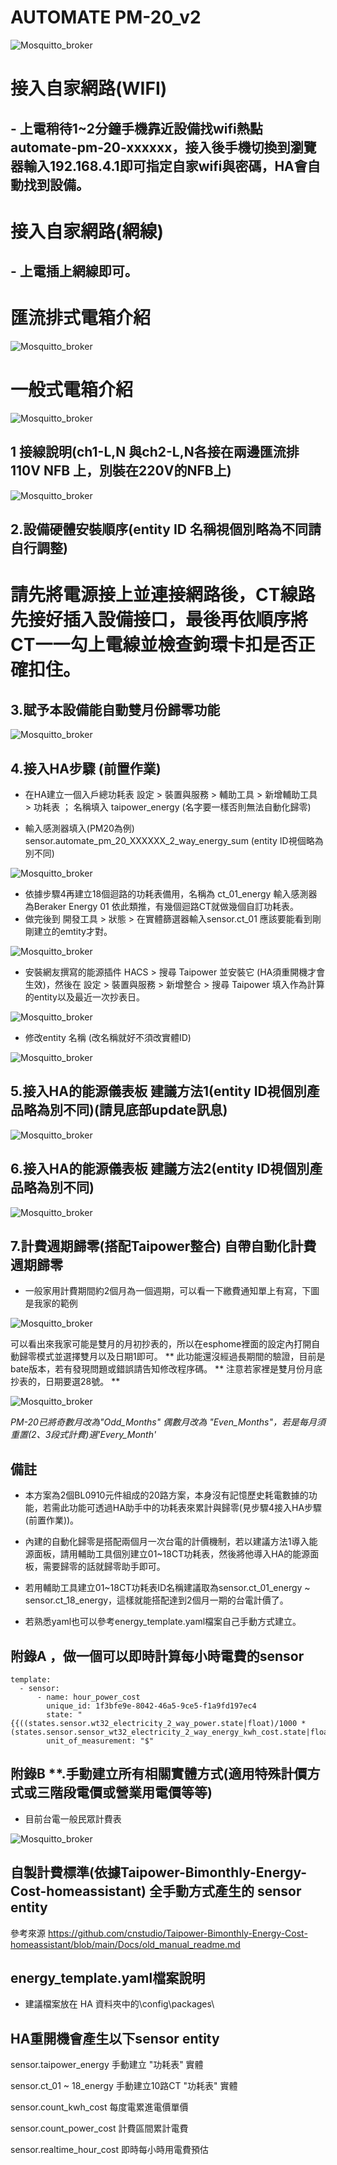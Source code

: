 # AUTOMATE PM-20_v2
![Mosquitto_broker](/PM_20/PM_20_v2/image/S__51159045-3.JPG)
# 接入自家網路(WIFI)
## -  上電稍待1~2分鐘手機靠近設備找wifi熱點 automate-pm-20-xxxxxx，接入後手機切換到瀏覽器輸入192.168.4.1即可指定自家wifi與密碼，HA會自動找到設備。
# 接入自家網路(網線)
## -  上電插上網線即可。
# 匯流排式電箱介紹
![Mosquitto_broker](/PM_20/PM_20_v2/image/image10.JPG)
# 一般式電箱介紹
![Mosquitto_broker](/PM_20/PM_20_v2/image/a_15.JPG)
## 1 接線說明(ch1-L,N 與ch2-L,N各接在兩邊匯流排110V NFB 上，別裝在220V的NFB上)

   ![Mosquitto_broker](/PM_20/PM_20_v2/image/S__51159045-2.JPG)
   
## 2.設備硬體安裝順序(entity ID 名稱視個別略為不同請自行調整)

# 請先將電源接上並連接網路後，CT線路先接好插入設備接口，最後再依順序將CT一一勾上電線並檢查鉤環卡扣是否正確扣住。

## 3.賦予本設備能自動雙月份歸零功能
![Mosquitto_broker](/PM_20/PM_20_v2/image/S__49905668_2.JPG)

## 4.接入HA步驟 (前置作業)

 * 在HA建立一個入戶總功耗表  設定 >  裝置與服務  >  輔助工具  >  新增輔助工具 >  功耗表 ； 名稱填入 taipower_energy (名字要一樣否則無法自動化歸零)

 * 輸入感測器填入(PM20為例) sensor.automate_pm_20_XXXXXX_2_way_energy_sum (entity ID視個略為別不同) 

![Mosquitto_broker](/PM_20/PM_20_v2/image/20250519_44.JPG)

 * 依據步驟4再建立18個迴路的功耗表備用，名稱為 ct_01_energy 輸入感測器為Beraker Energy 01 依此類推，有幾個迴路CT就做幾個自訂功耗表。
 * 做完後到 開發工具 > 狀態 > 在實體篩選器輸入sensor.ct_01  應該要能看到剛剛建立的emtity才對。

![Mosquitto_broker](/PM_20/PM_20_v2/image/20250519_45.JPG)
 
 * 安裝網友撰寫的能源插件 HACS > 搜尋 Taipower 並安裝它 (HA須重開機才會生效)，然後在 設定 > 裝置與服務 > 新增整合 > 搜尋 Taipower 填入作為計算的entity以及最近一次抄表日。

![Mosquitto_broker](/electricity_meter_pro_20way/image/152326.png)

 * 修改entity 名稱 (改名稱就好不須改實體ID)

![Mosquitto_broker](/electricity_meter_pro_20way/image/153126.png)

## 5.接入HA的能源儀表板 建議方法1(entity ID視個別產品略為別不同)(請見底部update訊息)

![Mosquitto_broker](/electricity_meter_pro_20way/image/120153.png)

## 6.接入HA的能源儀表板 建議方法2(entity ID視個別產品略為別不同)

![Mosquitto_broker](/electricity_meter_pro_20way/image/20250519_46.JPG)

## 7.計費週期歸零(搭配Taipower整合) 自帶自動化計費週期歸零

* 一般家用計費期間約2個月為一個週期，可以看一下繳費通知單上有寫，下圖是我家的範例

![Mosquitto_broker](/wt32_electricity/image/68D1224C2C0A.jpg)

可以看出來我家可能是雙月的月初抄表的，所以在esphome裡面的設定內打開自動歸零模式並選擇雙月以及日期1即可。
** 此功能還沒經過長期間的驗證，目前是bate版本，若有發現問題或錯誤請告知修改程序碼。
** 注意若家裡是雙月份月底抄表的，日期要選28號。 **

![Mosquitto_broker](/wt32_electricity/image/114753.png)

*PM-20已將奇數月改為"Odd_Months" 偶數月改為 "Even_Months"，若是每月須重置(2、3段式計費)選'Every_Month'*

## 備註

 * 本方案為2個BL0910元件組成的20路方案，本身沒有記憶歷史耗電數據的功能，若需此功能可透過HA助手中的功耗表來累計與歸零(見步驟4接入HA步驟 (前置作業))。

 * 內建的自動化歸零是搭配兩個月一次台電的計價機制，若以建議方法1導入能源面板，請用輔助工具個別建立01~18CT功耗表，然後將他導入HA的能源面板，需要歸零的話就歸零助手即可。

 * 若用輔助工具建立01~18CT功耗表ID名稱建議取為sensor.ct_01_energy ~ sensor.ct_18_energy，這樣就能搭配達到2個月一期的台電計價了。
 
 * 若熟悉yaml也可以參考energy_template.yaml檔案自己手動方式建立。


## 附錄A ，做一個可以即時計算每小時電費的sensor

    template:
      - sensor:
          - name: hour_power_cost
            unique_id: 1f3bfe9e-8042-46a5-9ce5-f1a9fd197ec4
            state: "{{((states.sensor.wt32_electricity_2_way_power.state|float)/1000 *(states.sensor.sensor_wt32_electricity_2_way_energy_kwh_cost.state|float))|round(1)}}"
            unit_of_measurement: "$"


## 附錄B **.手動建立所有相關實體方式(適用特殊計價方式或三階段電價或營業用電價等等)

* 目前台電一般民眾計費表

![Mosquitto_broker](/electricity_meter_pro_20way/image/104933.png)


## 自製計費標準(依據Taipower-Bimonthly-Energy-Cost-homeassistant) 全手動方式產生的 sensor entity

參考來源 https://github.com/cnstudio/Taipower-Bimonthly-Energy-Cost-homeassistant/blob/main/Docs/old_manual_readme.md


## energy_template.yaml檔案說明

* 建議檔案放在 HA 資料夾中的\config\packages\

## HA重開機會產生以下sensor entity

 sensor.taipower_energy  手動建立 "功耗表" 實體
 
 sensor.ct_01 ~ 18_energy  手動建立10路CT "功耗表" 實體
 
 sensor.count_kwh_cost  每度電累進電價單價
 
 sensor.count_power_cost 計費區間累計電費
 
 sensor.realtime_hour_cost 即時每小時用電費預估


